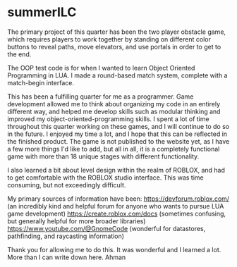 # summerILC

The primary project of this quarter has been the two player obstacle game, which requires players to work together by
standing on different color buttons to reveal paths, move elevators, and use portals in order to get to the end. 

The OOP test code is for when I wanted to learn Object Oriented Programming in LUA.
I made a round-based match system, complete with a match-begin interface.

This has been a fulfilling quarter for me as a programmer. Game development allowed me to think about
organizing my code in an entirely different way, and helped me develop skills such as modular thinking and 
improved my object-oriented-programming skills. I spent a lot of time throughout this quarter working on these games, and I will continue to do so in the future. I enjoyed my time a lot, and I hope that this can be reflected in the finished product. The game is not published to the website yet, as I have a few more things I'd like to add, but all in all, it is a completely functional game with more than 18 unique stages with different functionality.

I also learned a bit about level design within the realm of ROBLOX, and had to get comfortable with the ROBLOX studio interface. This was time consuming, but not exceedingly difficult.

My primary sources of information have been:
https://devforum.roblox.com/ (an incredibly kind and helpful forum for anyone who wants to pursue LUA game development)
https://create.roblox.com/docs (sometimes confusing, but generally helpful for more broader libraries)
https://www.youtube.com/@GnomeCode (wonderful for datastores, pathfinding, and raycasting information)

Thank you for allowing me to do this. It was wonderful and I learned a lot. More than I can write down here.
Ahman
